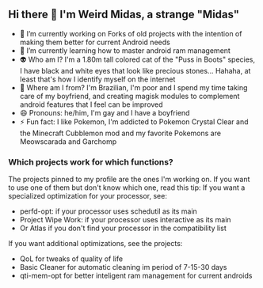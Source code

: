 ## Hi there 👋 I'm Weird Midas, a strange "Midas"

- 🔭 I’m currently working on Forks of old projects with the intention of making them better for current Android needs
- 🌱 I’m currently learning how to master android ram management
- 👽 Who am I? I'm a 1.80m tall colored cat of the "Puss in Boots" species, I have black and white eyes that look like precious stones... Hahaha, at least that's how I identify myself on the internet
- 👣 Where am I from? I'm Brazilian, I'm poor and I spend my time taking care of my boyfriend, and creating magisk modules to complement android features that I feel can be improved
- 😄 Pronouns: he/him, I'm gay and I have a boyfriend
- ⚡ Fun fact: I like Pokemon, I'm addicted to Pokemon Crystal Clear and the Minecraft Cubblemon mod and my favorite Pokemons are Meowscarada and Garchomp

### Which projects work for which functions?

The projects pinned to my profile are the ones I'm working on. If you want to use one of them but don't know which one, read this tip: If you want a specialized optimization for your processor, see:

- perfd-opt: if your processor uses schedutil as its main
- Project Wipe Work: if your processor uses interactive as its main
- Or Atlas if you don't find your processor in the compatibility list

If you want additional optimizations, see the projects:

- QoL for tweaks of quality of life
- Basic Cleaner for automatic cleaning im period of 7-15-30 days
- qti-mem-opt for better inteligent ram management for current androids
